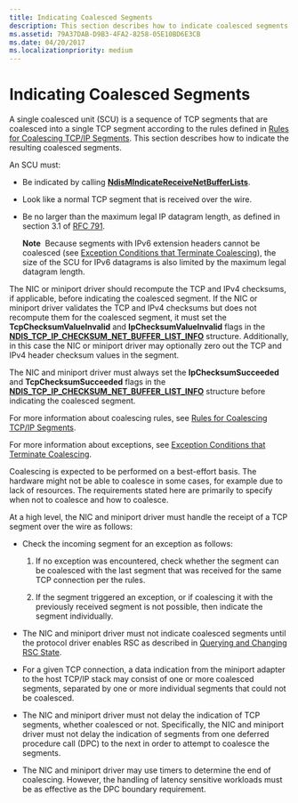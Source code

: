 ```yaml
---
title: Indicating Coalesced Segments
description: This section describes how to indicate coalesced segments
ms.assetid: 79A37DAB-D9B3-4FA2-8258-05E10BD6E3CB
ms.date: 04/20/2017
ms.localizationpriority: medium
---
```


# Indicating Coalesced Segments


A single coalesced unit (SCU) is a sequence of TCP segments that are coalesced into a single TCP segment according to the rules defined in [Rules for Coalescing TCP/IP Segments](rules-for-coalescing-tcp-ip-packets.md). This section describes how to indicate the resulting coalesced segments.

An SCU must:

-   Be indicated by calling [**NdisMIndicateReceiveNetBufferLists**](https://docs.microsoft.com/windows-hardware/drivers/ddi/content/ndis/nf-ndis-ndismindicatereceivenetbufferlists).

-   Look like a normal TCP segment that is received over the wire.

-   Be no larger than the maximum legal IP datagram length, as defined in section 3.1 of [RFC 791](http://www.ietf.org/rfc/rfc791.txt).

    **Note**  Because segments with IPv6 extension headers cannot be coalesced (see [Exception Conditions that Terminate Coalescing](exception-conditions-that-terminate-coalescing.md)), the size of the SCU for IPv6 datagrams is also limited by the maximum legal datagram length.

     

The NIC or miniport driver should recompute the TCP and IPv4 checksums, if applicable, before indicating the coalesced segment. If the NIC or miniport driver validates the TCP and IPv4 checksums but does not recompute them for the coalesced segment, it must set the **TcpChecksumValueInvalid** and **IpChecksumValueInvalid** flags in the [**NDIS\_TCP\_IP\_CHECKSUM\_NET\_BUFFER\_LIST\_INFO**](https://docs.microsoft.com/windows-hardware/drivers/ddi/content/ndis/ns-ndis-_ndis_tcp_ip_checksum_net_buffer_list_info) structure. Additionally, in this case the NIC or miniport driver may optionally zero out the TCP and IPv4 header checksum values in the segment.

The NIC and miniport driver must always set the **IpChecksumSucceeded** and **TcpChecksumSucceeded** flags in the [**NDIS\_TCP\_IP\_CHECKSUM\_NET\_BUFFER\_LIST\_INFO**](https://docs.microsoft.com/windows-hardware/drivers/ddi/content/ndis/ns-ndis-_ndis_tcp_ip_checksum_net_buffer_list_info) structure before indicating the coalesced segment.

For more information about coalescing rules, see [Rules for Coalescing TCP/IP Segments](rules-for-coalescing-tcp-ip-packets.md).

For more information about exceptions, see [Exception Conditions that Terminate Coalescing](exception-conditions-that-terminate-coalescing.md).

Coalescing is expected to be performed on a best-effort basis. The hardware might not be able to coalesce in some cases, for example due to lack of resources. The requirements stated here are primarily to specify when not to coalesce and how to coalesce.

At a high level, the NIC and miniport driver must handle the receipt of a TCP segment over the wire as follows:

-   Check the incoming segment for an exception as follows:

    1.  If no exception was encountered, check whether the segment can be coalesced with the last segment that was received for the same TCP connection per the rules.

    2.  If the segment triggered an exception, or if coalescing it with the previously received segment is not possible, then indicate the segment individually.

-   The NIC and miniport driver must not indicate coalesced segments until the protocol driver enables RSC as described in [Querying and Changing RSC State](querying-and-changing-rsc-state.md).

-   For a given TCP connection, a data indication from the miniport adapter to the host TCP/IP stack may consist of one or more coalesced segments, separated by one or more individual segments that could not be coalesced.

-   The NIC and miniport driver must not delay the indication of TCP segments, whether coalesced or not. Specifically, the NIC and miniport driver must not delay the indication of segments from one deferred procedure call (DPC) to the next in order to attempt to coalesce the segments.

-   The NIC and miniport driver may use timers to determine the end of coalescing. However, the handling of latency sensitive workloads must be as effective as the DPC boundary requirement.

 

 





